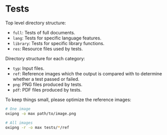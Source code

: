 # Tests

Top level directory structure:
- `full`: Tests of full documents.
- `lang`: Tests for specific language features.
- `library`: Tests for specific library functions.
- `res`: Resource files used by tests.

Directory structure for each category:
- `typ`: Input files.
- `ref`: Reference images which the output is compared with to determine whether
         a test passed or failed.
- `png`: PNG files produced by tests.
- `pdf`: PDF files produced by tests.

To keep things small, please optimize the reference images:
```bash
# One image
oxipng -o max path/to/image.png

# All images
oxipng -r -o max tests/*/ref
```
